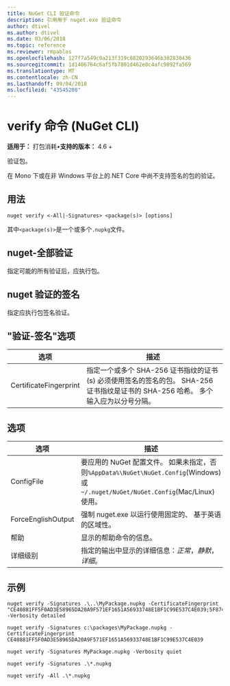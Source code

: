 ```yaml
---
title: NuGet CLI 验证命令
description: 引用用于 nuget.exe 验证命令
author: dtivel
ms.author: dtivel
ms.date: 03/06/2018
ms.topic: reference
ms.reviewer: rmpablos
ms.openlocfilehash: 127f7a549c0a213f319c8820293646b302830436
ms.sourcegitcommit: 1d1406764c6af5fb7801d462e0c4afc9092fa569
ms.translationtype: MT
ms.contentlocale: zh-CN
ms.lasthandoff: 09/04/2018
ms.locfileid: "43545208"
---
```

# <a name="verify-command-nuget-cli"></a>verify 命令 (NuGet CLI)

**适用于：** 打包消耗&bullet;**支持的版本：** 4.6 +

验证包。

在 Mono 下或在非 Windows 平台上的.NET Core 中尚不支持签名的包的验证。

## <a name="usage"></a>用法

```cli
nuget verify <-All|-Signatures> <package(s)> [options]
```

其中`<package(s)>`是一个或多个`.nupkg`文件。

## <a name="nuget-verify--all"></a>nuget-全部验证

指定可能的所有验证后，应执行包。

## <a name="nuget-verify--signatures"></a>nuget 验证的签名

指定应执行包签名验证。

## <a name="options-for-verify--signatures"></a>"验证-签名"选项

| 选项 | 描述 |
| --- | --- |
| CertificateFingerprint | 指定一个或多个 SHA-256 证书指纹的证书 (s) 必须使用签名的签名的包。 SHA-256 证书指纹是证书的 SHA-256 哈希。 多个输入应为以分号分隔。 |

## <a name="options"></a>选项

| 选项 | 描述 |
| --- | --- |
| ConfigFile | 要应用的 NuGet 配置文件。 如果未指定，否则`%AppData%\NuGet\NuGet.Config`(Windows) 或`~/.nuget/NuGet/NuGet.Config`(Mac/Linux) 使用。|
| ForceEnglishOutput | 强制 nuget.exe 以运行使用固定的、 基于英语的区域性。 |
| 帮助 | 显示的帮助命令的信息。 |
| 详细级别 | 指定的输出中显示的详细信息：*正常*，*静默*，*详细*。 |

## <a name="examples"></a>示例

```cli
nuget verify -Signatures .\..\MyPackage.nupkg -CertificateFingerprint "CE40881FF5F0AD3E58965DA20A9F571EF1651A56933748E1BF1C99E537C4E039;5F874AAF47BCB268A19357364E7FBB09D6BF9E8A93E1229909AC5CAC865802E2" -Verbosity detailed

nuget verify -Signatures c:\packages\MyPackage.nupkg -CertificateFingerprint CE40881FF5F0AD3E58965DA20A9F571EF1651A56933748E1BF1C99E537C4E039

nuget verify -Signatures MyPackage.nupkg -Verbosity quiet

nuget verify -Signatures .\*.nupkg

nuget verify -All .\*.nupkg

```